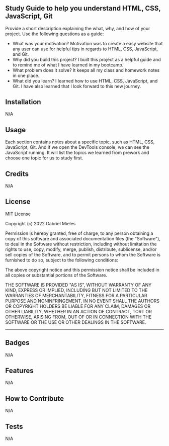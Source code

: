 # <Prework Study Guide Webpage>

## Study Guide to help you understand HTML, CSS, JavaScript, Git

Provide a short description explaining the what, why, and how of your project. Use the following questions as a guide:

- What was your motivation? Motivation was to create a easy website that any user can use for helpful tips in regards to HTML, CSS, JavaScript, and Git.
- Why did you build this project? I built this project as a helpful guide and to remind me of what I have learned in my bootcamp.
- What problem does it solve? It keeps all my class and homework notes in one place.
- What did you learn? I learned how to use HTML, CSS, JavaScript, and Git. I have also learned that I look forward to this new journey.


## Installation

N/A

## Usage

Each section contains notes about a specific topic, such as HTML, CSS, JavaScript, Git. And if we open the DevTools console, we can see the JavaScript running. It will list the topics we learned from prework and choose one topic for us to study first.

## Credits

N/A

## License

MIT License

Copyright (c) 2022 Gabriel Mieles

Permission is hereby granted, free of charge, to any person obtaining a copy
of this software and associated documentation files (the "Software"), to deal
in the Software without restriction, including without limitation the rights
to use, copy, modify, merge, publish, distribute, sublicense, and/or sell
copies of the Software, and to permit persons to whom the Software is
furnished to do so, subject to the following conditions:

The above copyright notice and this permission notice shall be included in all
copies or substantial portions of the Software.

THE SOFTWARE IS PROVIDED "AS IS", WITHOUT WARRANTY OF ANY KIND, EXPRESS OR
IMPLIED, INCLUDING BUT NOT LIMITED TO THE WARRANTIES OF MERCHANTABILITY,
FITNESS FOR A PARTICULAR PURPOSE AND NONINFRINGEMENT. IN NO EVENT SHALL THE
AUTHORS OR COPYRIGHT HOLDERS BE LIABLE FOR ANY CLAIM, DAMAGES OR OTHER
LIABILITY, WHETHER IN AN ACTION OF CONTRACT, TORT OR OTHERWISE, ARISING FROM,
OUT OF OR IN CONNECTION WITH THE SOFTWARE OR THE USE OR OTHER DEALINGS IN THE
SOFTWARE.

---

## Badges

N/A

## Features

N/A

## How to Contribute

N/A

## Tests

N/A